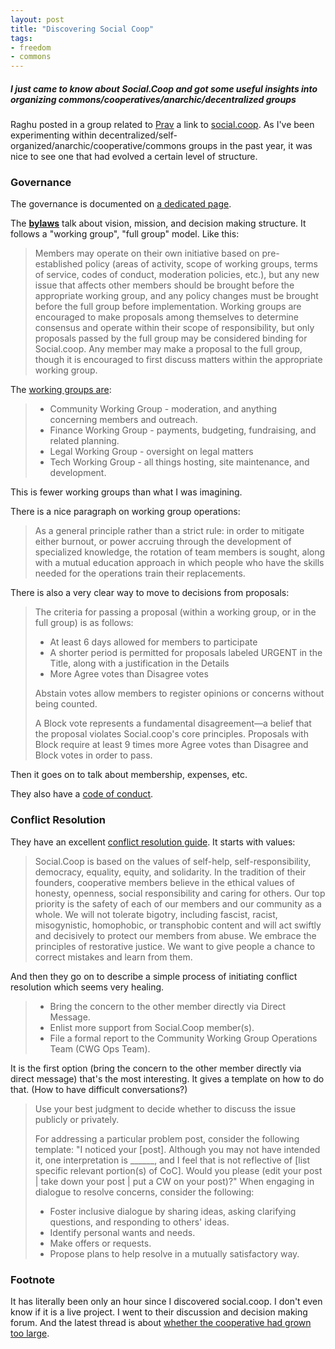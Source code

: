 ```yaml
---
layout: post
title: "Discovering Social Coop"
tags:
- freedom
- commons
---
```


##### I just came to know about Social.Coop and got some useful insights into organizing commons/cooperatives/anarchic/decentralized groups #####

Raghu posted in a group related to [Prav](../prav-project/) a link to [social.coop](https://social.coop). As I've been experimenting within decentralized/self-organized/anarchic/cooperative/commons groups in the past year, it was nice to see one that had evolved a certain level of structure.

### Governance ###

The governance is documented on [a dedicated page](https://join.social.coop/Governance.html).

The **[bylaws](https://join.social.coop/docs/Bylaws.html)** talk about vision, mission, and decision making structure. It follows a "working group", "full group" model. Like this:

> Members may operate on their own initiative based on pre-established policy (areas of activity, scope of working groups, terms of service, codes of conduct, moderation policies, etc.), but any new issue that affects other members should be brought before the appropriate working group, and any policy changes must be brought before the full group before implementation. Working groups are encouraged to make proposals among themselves to determine consensus and operate within their scope of responsibility, but only proposals passed by the full group may be considered binding for Social.coop. Any member may make a proposal to the full group, though it is encouraged to first discuss matters within the appropriate working group.

The [working groups are](https://join.social.coop/Operations.html):
> *   Community Working Group - moderation, and anything concerning members and outreach.
> *   Finance Working Group - payments, budgeting, fundraising, and related planning.
> *   Legal Working Group - oversight on legal matters
> *   Tech Working Group - all things hosting, site maintenance, and development.

This is fewer working groups than what I was imagining.

There is a nice paragraph on working group operations:

> As a general principle rather than a strict rule: in order to mitigate either burnout, or power accruing through the development of specialized knowledge, the rotation of team members is sought, along with a mutual education approach in which people who have the skills needed for the operations train their replacements.

There is also a very clear way to move to decisions from proposals:

> The criteria for passing a proposal (within a working group, or in the full group) is as follows:
> *   At least 6 days allowed for members to participate
> *   A shorter period is permitted for proposals labeled URGENT in the Title, along with a justification in the Details
> *   More Agree votes than Disagree votes
>  
> Abstain votes allow members to register opinions or concerns without being counted.
> 
> A Block vote represents a fundamental disagreement—a belief that the proposal violates Social.coop's core principles. Proposals with Block require at least 9 times more Agree votes than Disagree and Block votes in order to pass.

Then it goes on to talk about membership, expenses, etc.

They also have a [code of conduct](https://join.social.coop/docs/Code-of-conduct.html).

### Conflict Resolution ###

They have an excellent [conflict resolution guide](https://git.coop/social.coop/community/docs/-/wikis/Conflict-Resolution-Guidelines-v3.1). It starts with values:

> Social.Coop is based on the values of self-help, self-responsibility, democracy, equality, equity, and solidarity. In the tradition of their founders, cooperative members believe in the ethical values of honesty, openness, social responsibility and caring for others.
> Our top priority is the safety of each of our members and our community as a whole. We will not tolerate bigotry, including fascist, racist, misogynistic, homophobic, or transphobic content and will act swiftly and decisively to protect our members from abuse. We embrace the principles of restorative justice. We want to give people a chance to correct mistakes and learn from them.

And then they go on to describe a simple process of initiating conflict resolution which seems very healing.

> *  Bring the concern to the other member directly via Direct Message.
> *  Enlist more support from Social.Coop member(s).
> *  File a formal report to the Community Working Group Operations Team (CWG Ops Team).

It is the first option (bring the concern to the other member directly via direct message) that's the most interesting. It gives a template on how to do that. (How to have difficult conversations?)

> Use your best judgment to decide whether to discuss the issue publicly or privately.
> 
> For addressing a particular problem post, consider the following template: "I noticed your \[post]. Although you may not have intended it, one interpretation is \_\_\_\_\_\_, and I feel that is not reflective of \[list specific relevant portion(s) of CoC]. Would you please (edit your post | take down your post | put a CW on your post)?"
> When engaging in dialogue to resolve concerns, consider the following:
> *   Foster inclusive dialogue by sharing ideas, asking clarifying questions, and responding to others' ideas.
> *   Identify personal wants and needs.
> *   Make offers or requests.
> *   Propose plans to help resolve in a mutually satisfactory way.

### Footnote ###

It has literally been only an hour since I discovered social.coop. I don't even know if it is a live project. I went to their discussion and decision making forum. And the latest thread is about [whether the cooperative had grown too large](https://www.loomio.com/d/m4hc80Tn/could-we-be-two-instances-communities-).
